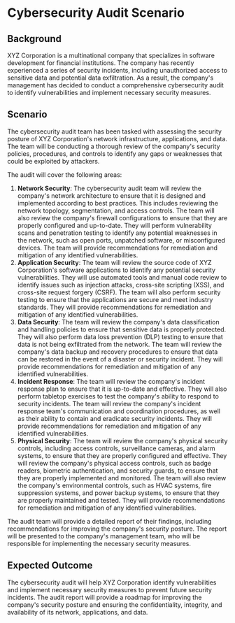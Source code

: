 Cybersecurity Audit Scenario
==========================

Background
----------

XYZ Corporation is a multinational company that specializes in software development for financial institutions. The company has recently experienced a series of security incidents, including unauthorized access to sensitive data and potential data exfiltration. As a result, the company's management has decided to conduct a comprehensive cybersecurity audit to identify vulnerabilities and implement necessary security measures.

Scenario
--------

The cybersecurity audit team has been tasked with assessing the security posture of XYZ Corporation's network infrastructure, applications, and data. The team will be conducting a thorough review of the company's security policies, procedures, and controls to identify any gaps or weaknesses that could be exploited by attackers.

The audit will cover the following areas:

1. **Network Security**: The cybersecurity audit team will review the company's network architecture to ensure that it is designed and implemented according to best practices. This includes reviewing the network topology, segmentation, and access controls. The team will also review the company's firewall configurations to ensure that they are properly configured and up-to-date. They will perform vulnerability scans and penetration testing to identify any potential weaknesses in the network, such as open ports, unpatched software, or misconfigured devices. The team will provide recommendations for remediation and mitigation of any identified vulnerabilities.
2. **Application Security**: The team will review the source code of XYZ Corporation's software applications to identify any potential security vulnerabilities. They will use automated tools and manual code review to identify issues such as injection attacks, cross-site scripting (XSS), and cross-site request forgery (CSRF). The team will also perform security testing to ensure that the applications are secure and meet industry standards. They will provide recommendations for remediation and mitigation of any identified vulnerabilities.
3. **Data Security**: The team will review the company's data classification and handling policies to ensure that sensitive data is properly protected. They will also perform data loss prevention (DLP) testing to ensure that data is not being exfiltrated from the network. The team will review the company's data backup and recovery procedures to ensure that data can be restored in the event of a disaster or security incident. They will provide recommendations for remediation and mitigation of any identified vulnerabilities.
4. **Incident Response**: The team will review the company's incident response plan to ensure that it is up-to-date and effective. They will also perform tabletop exercises to test the company's ability to respond to security incidents. The team will review the company's incident response team's communication and coordination procedures, as well as their ability to contain and eradicate security incidents. They will provide recommendations for remediation and mitigation of any identified vulnerabilities.
5. **Physical Security**: The team will review the company's physical security controls, including access controls, surveillance cameras, and alarm systems, to ensure that they are properly configured and effective. They will review the company's physical access controls, such as badge readers, biometric authentication, and security guards, to ensure that they are properly implemented and monitored. The team will also review the company's environmental controls, such as HVAC systems, fire suppression systems, and power backup systems, to ensure that they are properly maintained and tested. They will provide recommendations for remediation and mitigation of any identified vulnerabilities.

The audit team will provide a detailed report of their findings, including recommendations for improving the company's security posture. The report will be presented to the company's management team, who will be responsible for implementing the necessary security measures.

Expected Outcome
---------------

The cybersecurity audit will help XYZ Corporation identify vulnerabilities and implement necessary security measures to prevent future security incidents. The audit report will provide a roadmap for improving the company's security posture and ensuring the confidentiality, integrity, and availability of its network, applications, and data.
